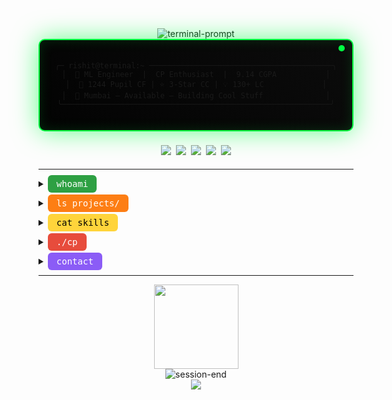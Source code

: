 <div align="center">

<!-- ─────────  TITLE & PROMPT  ───────── -->
<img src="https://readme-typing-svg.herokuapp.com?font=JetBrains+Mono&weight=700&size=28&duration=750&pause=400&color=00FF41&center=true&vCenter=true&width=420&lines=rishit%24;whoami;ls;cat+skills;./cp;contact" alt="terminal-prompt" />

<!-- ─────────  HEADER BOX  ───────── -->
<div style="
  background: linear-gradient(45deg,#000 0%,#111 50%,#000 100%);
  background-size: 400% 400%;
  animation: gradient 4s ease infinite;
  padding: 20px;
  border-radius: 10px;
  border: 2px solid #00ff41;
  font-family: 'JetBrains Mono', monospace;
  box-shadow: 0 0 40px rgba(0,255,65,.6), inset 0 0 20px rgba(0,255,65,.15);
  position: relative;
  overflow: hidden;">

  <!-- scan-line & LED -->
  <div style="position:absolute;top:0;left:-100%;width:100%;height:2px;
              background:linear-gradient(90deg,transparent,#00ff41,transparent);
              animation: scan 2s linear infinite;"></div>
  <div style="position:absolute;top:8px;right:12px;width:10px;height:10px;
              background:#00ff41;border-radius:50%;animation:blink 1s infinite;"></div>

```
╭─ rishit@terminal:~ ─────────────────────────────────────────╮
│  🎯 ML Engineer  |  CP Enthusiast  |  9.14 CGPA           │
│  🚀 1244 Pupil CF | ⭐ 3-Star CC | 💡 130+ LC             │
│  📍 Mumbai — Available — Building Cool Stuff              │
╰────────────────────────────────────────────────────────────╯
```
</div>

<!-- ─────────  QUICK COMMAND BUTTONS  ───────── -->
<div style="margin:22px; display:flex; gap:8px; justify-content:center; flex-wrap:wrap;">
  <a href="#i"><img src="https://img.shields.io/badge/i-info-2ea043?style=for-the-badge&logo=terminal&logoColor=white"></a>
  <a href="#ls"><img src="https://img.shields.io/badge/ls-projects-fd7e14?style=for-the-badge&logo=folder&logoColor=white"></a>
  <a href="#cat"><img src="https://img.shields.io/badge/cat-skills-ffd43b?style=for-the-badge&logo=code&logoColor=black"></a>
  <a href="#cp"><img src="https://img.shields.io/badge/cp-stats-e74c3c?style=for-the-badge&logo=trophy&logoColor=white"></a>
  <a href="#contact"><img src="https://img.shields.io/badge/@-contact-8b5cf6?style=for-the-badge&logo=gmail&logoColor=white"></a>
</div>

</div>

---

<a name="i"></a>
<details>
<summary><kbd style="background:#2ea043;color:#fff;padding:6px 14px;border-radius:6px;">whoami</kbd></summary>

```
# ── Developer Profile ─────────────────────────────
me = {
    "name":     "Rishit Kar",
    "role":     "ML Engineer & CP Enthusiast",
    "college":  "DJ Sanghvi",
    "cgpa":     9.14,
    "location": "Mumbai",
    "status":   "Available for opportunities"
}

print(f"Hi! I'm {me['name']} 👋")
print("Building cool ML projects and solving coding problems!")
```
</details>

<a name="ls"></a>
<details>
<summary><kbd style="background:#fd7e14;color:#fff;padding:6px 14px;border-radius:6px;">ls projects/</kbd></summary>

```
# ── Project Portfolio ─────────────────────────────
projects = {
    "reliable-udp":     "5.51 MB/s — C",
    "pneumonia-ai":     "91.98% accuracy — TensorFlow",
    "reddit-sentiment": "10k+ comments — NLP",
    "gesture-control":  "95% accuracy — OpenCV"
}

for name, info in projects.items():
    print(f"📦 {name}: {info}")
```
</details>

<a name="cat"></a>
<details>
<summary><kbd style="background:#ffd43b;color:#000;padding:6px 14px;border-radius:6px;">cat skills</kbd></summary>

```
// ── Technical Skills ─────────────────────────────
const skills = {
  Python:  "████████████████████░ 95%",
  Java:    "████████████████░░░░░ 80%",
  C:       "██████████████░░░░░░░ 70%",
  "ML Stack": "████████████████████░ 90%"
};

console.log("💻 My Technical Skills:");
for (const [k, v] of Object.entries(skills)) {
  console.log(`${k}: ${v}`);
}
```
</details>

<a name="cp"></a>
<details>
<summary><kbd style="background:#e74c3c;color:#fff;padding:6px 14px;border-radius:6px;">./cp</kbd></summary>

```
// ── Competitive Programming Stats ────────────────
#include <iostream>
int main() {
    std::cout << "🤖 Codeforces: 1244 Pupil\n";
    std::cout << "🍴 CodeChef: 1606 (3-Star)\n";
    std::cout << "💡 LeetCode: 130+ solved\n";
    std::cout << "📊 Total: 300+ problems\n";
    return 0;
}
```
</details>

<a name="contact"></a>
<details>
<summary><kbd style="background:#8b5cf6;color:#fff;padding:6px 14px;border-radius:6px;">contact</kbd></summary>

```
{
  "email":    "emailrishitkar@gmail.com",
  "linkedin": "linkedin.com/in/rishit-kar-786495286/",
  "github":   "github.com/Rklearns",
  "location": "Mumbai, India",
  "status":   "🟢 online"
}
```
</details>

---

<div align="center">

<img src="https://github-readme-stats.vercel.app/api?username=Rklearns&show_icons=true&theme=dark&hide_border=true&bg_color=000000&title_color=00ff41&text_color=ffffff&icon_color=00ff41" height="135" />
<br>
<img src="https://readme-typing-svg.herokuapp.com?font=JetBrains+Mono&size=15&duration=1500&pause=2000&color=00FF41&center=true&vCenter=true&width=300&lines=session+complete;thanks+for+visiting!" alt="session-end" />
<br>
<img src="https://komarev.com/ghpvc/?username=Rklearns&color=00ff41&style=flat" />
</div>

<!-- ─────────  ANIMATION KEYFRAMES  ───────── -->
<style>
@keyframes gradient{0%{background-position:0 50%}50%{background-position:100% 50%}100%{background-position:0 50%}}
@keyframes scan{0%{left:-100%;opacity:0}50%{opacity:1}100%{left:100%;opacity:0}}
@keyframes blink{0%,50%{opacity:1}51%,100%{opacity:0}}
</style>
```
